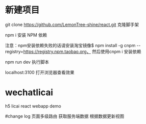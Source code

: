 # 新建项目
git clone https://github.com/LemonTree-shine/react.git   克隆脚手架

npm i    安装 NPM 依赖

注意：npm安装依赖失败的话请安装淘宝镜像$ npm install -g cnpm --registry=https://registry.npm.taobao.org，
然后使用cnpm i 安装依赖

npm run dev  执行脚本

localhost:3100  打开浏览器查看效果

# wechatlicai
h5 licai react webapp demo

#change log
页面多级路由
获取服务端数据
根据数据更新视图

